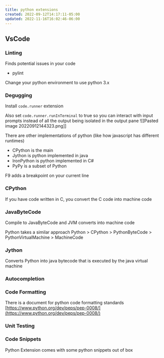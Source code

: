 ```yaml
---
title: python extensions
created: 2022-09-12T14:17:11-05:00
updated: 2022-11-16T16:02:46-06:00
---
```


## VsCode

### Linting
Finds potential issues in your code
- pylint

Change your python environment to use python 3.x

### Degugging

Install `code.runner` extension

Also set `code.runner.runInTerminal` to true so you can interact with input prompts instead of all the output being isolated in the output pane
![[Pasted image 20220912144323.png]]

There are other implementations of python (like how javascript has different runtimes)
- CPython is the main
- Jython is python implemented in java
- IronPython is python implemented in C#
- PyPy is a subset of Python

F9 adds a breakpoint on your current line

### CPython
If you have code written in C, you convert the C code into machine code

### JavaByteCode
Compile to JavaByteCode and JVM converts into machine code

Python takes a similar approach
Python > CPython > PythonByteCode > PythonVirtualMachine > MachineCode

### Jython
Converts Python into java bytecode that is executed by the java virtual machine

### Autocompletion

### Code Formatting
There is a document for python code formatting standards
[https://www.python.org/dev/peps/pep-0008/](https://www.python.org/dev/peps/pep-0008/)

### Unit Testing

### Code Snippets

Python Extension comes with some python snippets out of box
